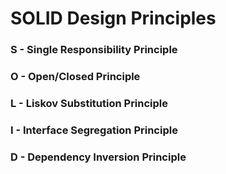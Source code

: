 # SOLID Design Principles
### S - Single Responsibility Principle
### O - Open/Closed Principle
### L - Liskov Substitution Principle
### I - Interface Segregation Principle
### D - Dependency Inversion Principle
